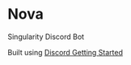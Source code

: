 # Nova

Singularity Discord Bot

Built using
[Discord Getting Started](https://discord.com/developers/docs/quick-start/getting-started)
